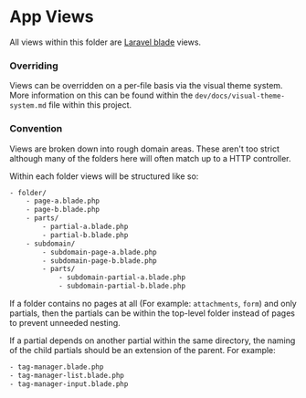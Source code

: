 # App Views

All views within this folder are [Laravel blade](https://laravel.com/docs/6.x/blade) views.

### Overriding

Views can be overridden on a per-file basis via the visual theme system.
More information on this can be found within the `dev/docs/visual-theme-system.md`
file within this project.

### Convention

Views are broken down into rough domain areas. These aren't too strict although many of the folders
here will often match up to a HTTP controller. 

Within each folder views will be structured like so:

```txt
- folder/
    - page-a.blade.php
    - page-b.blade.php
    - parts/
        - partial-a.blade.php
        - partial-b.blade.php
    - subdomain/
        - subdomain-page-a.blade.php
        - subdomain-page-b.blade.php
        - parts/
            - subdomain-partial-a.blade.php
            - subdomain-partial-b.blade.php
```

If a folder contains no pages at all (For example: `attachments`, `form`) and only partials, then 
the partials can be within the top-level folder instead of pages to prevent unneeded nesting.

If a partial depends on another partial within the same directory, the naming of the child partials should be an extension of the parent.
For example:

```txt
- tag-manager.blade.php
- tag-manager-list.blade.php
- tag-manager-input.blade.php
```